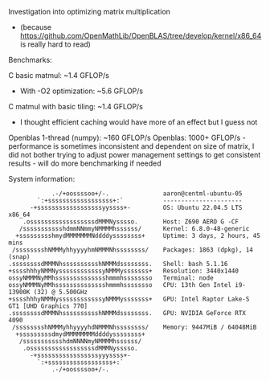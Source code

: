 Investigation into optimizing matrix multiplication
- (because https://github.com/OpenMathLib/OpenBLAS/tree/develop/kernel/x86_64 is really hard to read)

Benchmarks:

C basic matmul: ~1.4 GFLOP/s
- With -O2 optimization: ~5.6 GFLOP/s

C matmul with basic tiling: ~1.4 GFLOP/s
- I thought efficient caching would have more of an effect but I guess not

Openblas 1-thread (numpy): ~160 GFLOP/s
Openblas: 1000+ GFLOP/s
    - performance is sometimes inconsistent and dependent on size of matrix, I did not bother trying to adjust power management settings to get consistent results
    - will do more benchmarking if needed



System information:
```
            .-/+oossssoo+/-.               aaron@centml-ubuntu-05 
        `:+ssssssssssssssssss+:`           ---------------------- 
      -+ssssssssssssssssssyyssss+-         OS: Ubuntu 22.04.5 LTS x86_64 
    .ossssssssssssssssssdMMMNysssso.       Host: Z690 AERO G -CF 
   /ssssssssssshdmmNNmmyNMMMMhssssss/      Kernel: 6.8.0-48-generic 
  +ssssssssshmydMMMMMMMNddddyssssssss+     Uptime: 3 days, 2 hours, 45 mins 
 /sssssssshNMMMyhhyyyyhmNMMMNhssssssss/    Packages: 1863 (dpkg), 14 (snap) 
.ssssssssdMMMNhsssssssssshNMMMdssssssss.   Shell: bash 5.1.16 
+sssshhhyNMMNyssssssssssssyNMMMysssssss+   Resolution: 3440x1440 
ossyNMMMNyMMhsssssssssssssshmmmhssssssso   Terminal: node 
ossyNMMMNyMMhsssssssssssssshmmmhssssssso   CPU: 13th Gen Intel i9-13900K (32) @ 5.500GHz 
+sssshhhyNMMNyssssssssssssyNMMMysssssss+   GPU: Intel Raptor Lake-S GT1 [UHD Graphics 770] 
.ssssssssdMMMNhsssssssssshNMMMdssssssss.   GPU: NVIDIA GeForce RTX 4090 
 /sssssssshNMMMyhhyyyyhdNMMMNhssssssss/    Memory: 9447MiB / 64048MiB 
  +sssssssssdmydMMMMMMMMddddyssssssss+
   /ssssssssssshdmNNNNmyNMMMMhssssss/                              
    .ossssssssssssssssssdMMMNysssso.                               
      -+sssssssssssssssssyyyssss+-
        `:+ssssssssssssssssss+:`
            .-/+oossssoo+/-.
```
